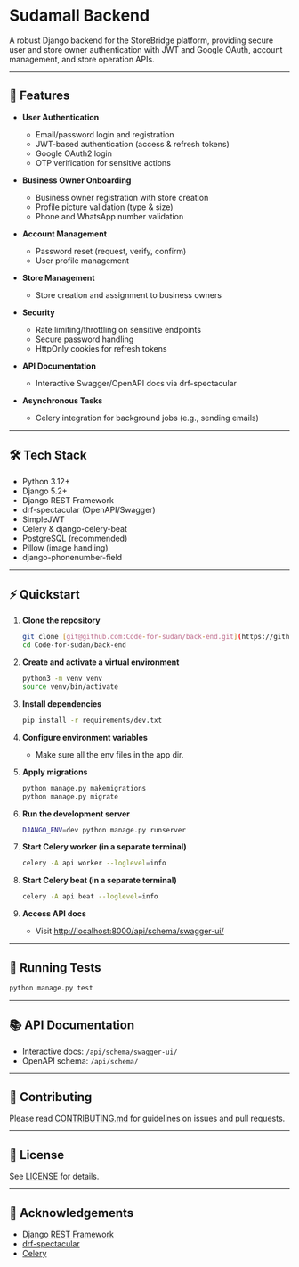 # Sudamall Backend

A robust Django backend for the StoreBridge platform, providing secure user and store owner authentication with JWT and Google OAuth, account management, and store operation APIs.

---

## 🚀 Features

- **User Authentication**
  - Email/password login and registration
  - JWT-based authentication (access & refresh tokens)
  - Google OAuth2 login
  - OTP verification for sensitive actions

- **Business Owner Onboarding**
  - Business owner registration with store creation
  - Profile picture validation (type & size)
  - Phone and WhatsApp number validation

- **Account Management**
  - Password reset (request, verify, confirm)
  - User profile management

- **Store Management**
  - Store creation and assignment to business owners

- **Security**
  - Rate limiting/throttling on sensitive endpoints
  - Secure password handling
  - HttpOnly cookies for refresh tokens

- **API Documentation**
  - Interactive Swagger/OpenAPI docs via drf-spectacular

- **Asynchronous Tasks**
  - Celery integration for background jobs (e.g., sending emails)

---

## 🛠️ Tech Stack

- Python 3.12+
- Django 5.2+
- Django REST Framework
- drf-spectacular (OpenAPI/Swagger)
- SimpleJWT
- Celery & django-celery-beat
- PostgreSQL (recommended)
- Pillow (image handling)
- django-phonenumber-field

---

## ⚡ Quickstart

1. **Clone the repository**
   ```bash
   git clone [git@github.com:Code-for-sudan/back-end.git](https://github.com/Code-for-sudan/back-end.git)
   cd Code-for-sudan/back-end
   ```

2. **Create and activate a virtual environment**
   ```bash
   python3 -m venv venv
   source venv/bin/activate
   ```

3. **Install dependencies**
   ```bash
   pip install -r requirements/dev.txt
   ```

4. **Configure environment variables**
   - Make sure all the env files in the app dir.

5. **Apply migrations**
   ```bash
   python manage.py makemigrations 
   python manage.py migrate
   ```

6. **Run the development server**
   ```bash
   DJANGO_ENV=dev python manage.py runserver
   ```

7. **Start Celery worker (in a separate terminal)**
   ```bash
   celery -A api worker --loglevel=info
   ```

8. **Start Celery beat (in a separate terminal)**
   ```bash
   celery -A api beat --loglevel=info
   ```

9. **Access API docs**
   - Visit [http://localhost:8000/api/schema/swagger-ui/](http://localhost:8000/api/schema/swagger-ui/)

---

## 🧪 Running Tests

```bash
python manage.py test
```

---

## 📚 API Documentation

- Interactive docs: `/api/schema/swagger-ui/`
- OpenAPI schema: `/api/schema/`

---

## 🤝 Contributing

Please read [CONTRIBUTING.md](./CONTRIBUTING.md) for guidelines on issues and pull requests.

---

## 📄 License

See [LICENSE](./LICENSE) for details.

---

## 📝 Acknowledgements

- [Django REST Framework](https://www.django-rest-framework.org/)
- [drf-spectacular](https://drf-spectacular.readthedocs.io/)
- [Celery](https://docs.celeryq.dev/en/stable/)
